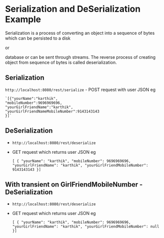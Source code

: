# Serialization and DeSerialization Example
Serialization is a process of converting an object into a sequence of bytes which can be persisted to a disk 

or 

database or can be sent through streams. The reverse process of creating object from sequence of bytes is called deserialization.

## Serialization
`http://localhost:8080/rest/serialize` - 
POST request with user JSON eg 


	`[{"yourName":"karthik",
	"mobileNumber":9696969696,
	"yourGirlFriendName":"karthik",
	"yourGirlFriendNameMobileNumber":9143143143
	}]`


## DeSerialization
- `http://localhost:8080/rest/deserialize` 

- GET request which returns user JSON eg 

	`[ {
        "yourName": "karthik",
        "mobileNumber": 9696969696,
        "yourGirlFriendName": "karthik",
        "yourGirlFriendMobileNumber": 9143143143
    }]`

## With transient on GirlFriendMobileNumber - DeSerialization
- `http://localhost:8080/rest/deserialize` 

- GET request which returns user JSON eg 

	`[ {
        "yourName": "karthik",
        "mobileNumber": 9696969696,
        "yourGirlFriendName": "karthik",
        "yourGirlFriendMobileNumber": null
    }]`

